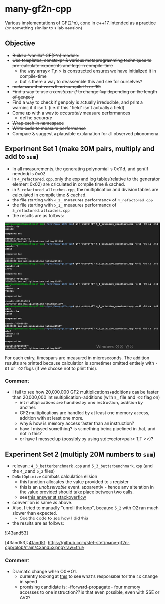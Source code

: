 # many-gf2n-cpp
Various implementations of GF(2^n), done in c++17. Intended as a practice (or something similar to a lab session)

## Objective

* ~~Build a "vanilla" GF(2^n) module.~~
* ~~Use templates, constexpr & various metaprogramming techniques to pre-calculate exponents and logs in compile-time~~
  * the way array< T,n > is constructed ensures we have initialized it in compile-time
  * but is there a way to deassemble this and see for ourselves?
* ~~make sure that we will not compile if n > 16.~~
* ~~Find a way to use a *constexpr if* to change `Rep` depending on the length of genpoly~~
* Find a way to check if genpoly is actually irreducible, and print a warning if it isn't. (i.e. if this "field" isn't actually a field)
* Come up with a way to *accurately* measure performances
  * define *accurate*
* ~~Wrap each in namespace~~
* ~~Write code to measure performance~~
* Compare & suggest a plausible explanation for all observed phonomena.


## Experiment Set 1 (make 20M pairs, multiply and add to `sum`)

* In all measurements, the generating polynomial is 0x11d, and gen(if needed) is 0x02
* in `4_refactored.cpp`, only the exp and log tables(relative to the generator element 0x02) are calculated in compile time & cached.
* in `5_refactored_allcaches.cpp`, the multiplication and division tables are calculated in compile time & cached.
* the file starting with `4_1_` measures performance of `4_refactored.cpp`
* the file starting with `5_1_` measures performance of `5_refactored.allcaches.cpp`
* the results are as follows:

![41and51]

[41and51]: https://github.com/stet-stet/many-gf2n-cpp/blob/main/41and51.png?raw=true

For each entry, timespans are measured in microseconds. 
The addition results are printed because calculation is sometimes omitted entirely with `-O1` or `-O2` flags (if we choose not to print this).

### Comment

* I fail to see how 20,000,000 GF2 multiplications+additions can be faster than 20,000,000 int multiplication+additions (with `5_` file and `-O2` flag on)
  * int multiplications are handled by one instruction, addition by another.
  * GF2 multiplications are handled by at least one memory access, addition with at least one more.
  * why & how is memory access faster than an instruction?
  * have I missed something? is something being pipelined in that, and not in this?
  * or have I messed up (possibly by using std::vector<pair< T,T >>)?

## Experiment Set 2 (multiply 20M numbers to `sum`)

* relevant: `4_3_betterbenchmark.cpp` and `5_3_betterbenchmark.cpp` (and the `4_2` and `5_2` files)
* `DoNotOptimize` combats calculation elision
  * this function allocates the value provided to a register
  * this is an *unobservable* event, apparently - hence any alteration in the value provided should take place between two calls.
  * see [this answer at stackoverflow](https://stackoverflow.com/a/38025837)
* convention is same as above.
* Also, I tried to manually "unroll the loop", because `5_2` with O2 ran much slower than expected.
  * See the code to see how I did this
* the results are as follows:

![43and53]

[43and53]: [41and51]: https://github.com/stet-stet/many-gf2n-cpp/blob/main/43and53.png?raw=true

### Comment

* Dramatic change when O0->O1.
  * currently looking at [this](https://gcc.gnu.org/onlinedocs/gcc/Optimize-Options.html) to see what's responsible for the 4x change in speed
  * promising candidate is: -fforward-propagate - four memory accesses to one instruction?? is that even possible, even with SSE or AVX?


